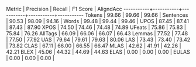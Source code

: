 Metric     | Precision |    Recall |  F1 Score | AligndAcc
-----------+-----------+-----------+-----------+-----------
Tokens     |     99.66 |     99.66 |     99.66 |
Sentences  |     90.53 |     98.09 |     94.16 |
Words      |     99.48 |     99.44 |     99.46 |
UPOS       |     87.45 |     87.41 |     87.43 |     87.90
XPOS       |     74.50 |     74.46 |     74.48 |     74.89
UFeats     |     75.86 |     75.83 |     75.84 |     76.26
AllTags    |     66.09 |     66.06 |     66.07 |     66.43
Lemmas     |     77.52 |     77.48 |     77.50 |     77.92
UAS        |     79.64 |     79.61 |     79.63 |     80.06
LAS        |     73.43 |     73.40 |     73.42 |     73.82
CLAS       |     67.11 |     66.00 |     66.55 |     66.47
MLAS       |     42.62 |     41.91 |     42.26 |     42.21
BLEX       |     45.06 |     44.32 |     44.69 |     44.63
ELAS       |      0.00 |      0.00 |      0.00 |
EULAS      |      0.00 |      0.00 |      0.00 |
